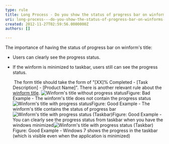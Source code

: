 ```yaml
---
type: rule
title: Long Process - Do you show the status of progress bar on winform's title?
uri: long-process---do-you-show-the-status-of-progress-bar-on-winforms-title
created: 2012-11-27T02:59:56.0000000Z
authors: []

---
```


 
The importance of having the status of progress bar on winform's title:

- Users can clearly see the progress status.
- If the winform is minimized to taskbar, users still can see the progress status.

   ​
The form title should take the form of "[XX]% Completed - [Task Description] - [Product Name]".
There is another relevant rule about the [winform title](http&#58;//www.ssw.com.au/ssw/Standards/Rules/RulestoBetterInterfaces-Windows-Applications.aspx#TitleBarCaption).
![Winform's title without progress status](http&#58;//www.ssw.com.au/ssw/Standards/Rules/Images/BadProgressForm.gif)Figure: Bad Example - The winform's title does not contain the progress status![Winform's title with progress status](http&#58;//www.ssw.com.au/ssw/Standards/Rules/Images/GoodProgressForm.gif)Figure: Good Example - The winform's title contains the status of progress bar![Winform's title with progress status (Taskbar)](http&#58;//www.ssw.com.au/ssw/Standards/Rules/Images/GoodProgressFormTaskbar.gif)Figure: Good Example - You can clearly see the progress status from taskbar when you have the windows minimized![Winform's title with progress status (Taskbar)](http&#58;//www.ssw.com.au/ssw/Standards/Rules/Images/TaskBarProgress.png)Figure: Good Example - Windows 7 shows the progress in the taskbar (which is visible even when the application is minimized)
